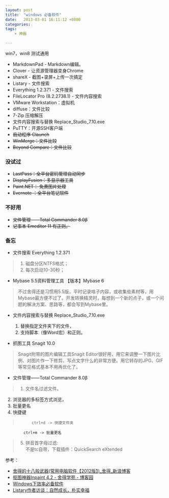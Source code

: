 ```yaml
---
layout: post
title:  "windows 必备软件"
date:   2013-03-01 16:11:12 +0800
categories: 
tags:  
    - 神器

---
```


win7，win8 测试通用

* MarkdownPad - Markdown编辑。
* Clover - 让资源管理器变身Chrome
* shareX - 截图+录屏+上传一次搞定
* Listary - 文件搜索
* Everything 1.2.371  -  文件搜索
* FileLocator Pro  (8.2.2738.1) - 文件内容搜索
* VMware Workstation：虚拟机
* diffuse：文件比较
* 7-Zip 压缩解压
* 文件内容搜索与替换 Replace_Studio_7.10.exe
* PuTTY：开源SSH客户端
* <del>启动程序	Claunch </del>
* <del>WinMerge：文件比较</del>
* <del>Beyond Compare：文件比较</del>

### 没试过 ###

* <del>LastPass：全平台密码管理自动同步</del>
* <del>DisplayFusion：多显示器工具</del>
* <del>Paint.NET： 免费图片处理</del>
* <del>Evernote ：全平台笔记软件</del>

### 不好用 ###

* <del>文件管理——Total Commander  8.0β </del>
* <del>记事本 Emeditor 11 有正则。   </del>  

### 备忘 ###
* 文件搜索  Everything 1.2.371  
> 1. 磁盘分区NTFS格式；
> 2. 每次启动10-30秒；

* Mybase 5.5资料管理工具
【版本】Mybase 6  
>
>不过舍得还是习惯用5.5版，平时记录啥子内容，或收集些素材等，用Mybase最方便不过了。开发转换精灵时，每想到一个新的点子，或一个问题的解决方案、思路等，都会写到Mybase里。   

* 文件内容搜索与替换 Replace_Studio_7.10.exe
	
	1. 替换指定文件夹下的文件，  
	2. 支持脚本（像Word宏）和正则。

* 抓图工具 Snagit 10.0   
> Snagit附带的图片编辑工具Snagit Editor很好用，用它来调整一下图片比例、对图片作一下修剪、写点文字什么的非常方便。用它转存的JPG、GIF等常见格式基本不用再优化了。

* 文件管理——Total Commander  8.0β
> 1. 文件名过滤文件。  
2. 浏览器的多标签方式浏览，    
3. 批量更名   
4. 快捷键 

> 			ctrl+d -> 快捷文件夹
			ctrl+m -> 批量更名
		

>5. 拼音首字母过滤:   
>不是tc自带，下载插件：QuickSearch eXtended  

 

参考： 

* [舍得的十八般武器(常用电脑软件【2012版】)_舍得_新浪博客](http://blog.sina.com.cn/s/blog_5f2d67f901013ew2.html)
* [抠图神器Inpaint 4.2 - 舍得学苑 - 博客园](http://www.cnblogs.com/emagic/archive/2012/03/07/2383948.html)
* [Windows下效率必备软件](https://jeffjade.com/2015/10/19/2015-10-18-Efficacious-win-software/)
* [Listary作者访谈：自然成长，朴实幸福](https://xbeta.info/listary-interview.htm)


